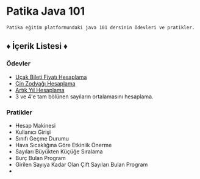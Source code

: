 # Patika Java 101

```
Patika eğitim platformundaki java 101 dersinin ödevleri ve pratikler.
```
## ♦ İçerik Listesi ♦
### Ödevler

- [Uçak Bileti Fiyatı Hesaplama](https://app.patika.dev/moduller/java101/odev-ucak-bileti)
- [Çin Zodyağı Hesaplama](https://app.patika.dev/moduller/java101/odev-cin-zodyagi)
- [Artık Yıl Hesaplama](https://app.patika.dev/moduller/java101/odev-artik-yil)
- 3 ve 4'e tam bölünen sayıların ortalamasını hesaplama.

### Pratikler

- Hesap Makinesi
- Kullanıcı Girişi
- Sınıfı Geçme Durumu
- Hava Sıcaklığına Göre Etkinlik Önerme
- Sayıları Büyükten Küçüğe Sıralama
- Burç Bulan Program
- Girilen Sayıya Kadar Olan Çift Sayıları Bulan Program
- 
